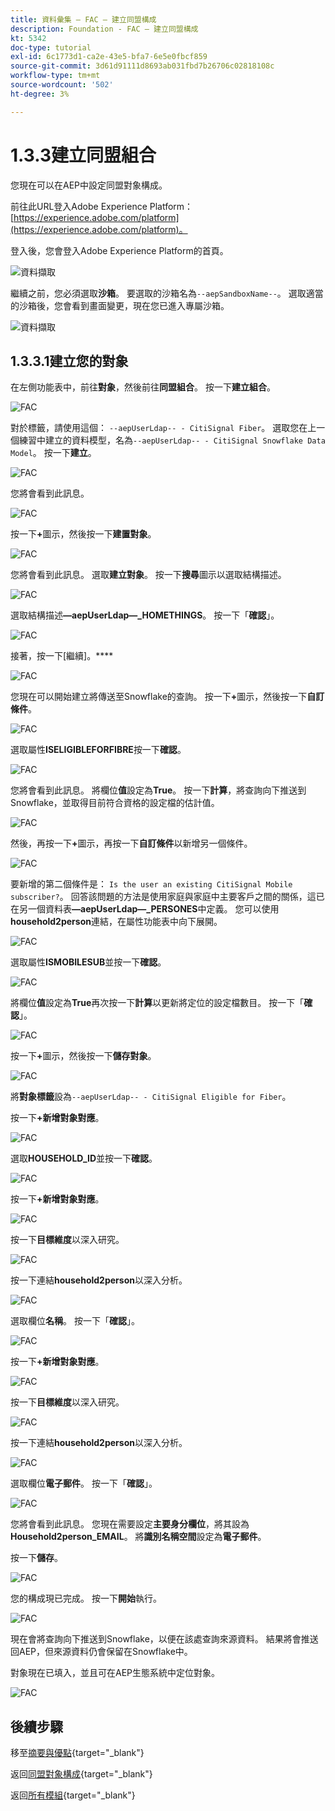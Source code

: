 ```yaml
---
title: 資料彙集 — FAC — 建立同盟構成
description: Foundation - FAC — 建立同盟構成
kt: 5342
doc-type: tutorial
exl-id: 6c1773d1-ca2e-43e5-bfa7-6e5e0fbcf859
source-git-commit: 3d61d91111d8693ab031fbd7b26706c02818108c
workflow-type: tm+mt
source-wordcount: '502'
ht-degree: 3%

---
```


# 1.3.3建立同盟組合

您現在可以在AEP中設定同盟對象構成。

前往此URL登入Adobe Experience Platform： [https://experience.adobe.com/platform](https://experience.adobe.com/platform)。

登入後，您會登入Adobe Experience Platform的首頁。

![資料擷取](./../dc1.2/images/home.png)

繼續之前，您必須選取&#x200B;**沙箱**。 要選取的沙箱名為``--aepSandboxName--``。 選取適當的沙箱後，您會看到畫面變更，現在您已進入專屬沙箱。

![資料擷取](./../dc1.2/images/sb1.png)

## 1.3.3.1建立您的對象

在左側功能表中，前往&#x200B;**對象**，然後前往&#x200B;**同盟組合**。 按一下&#x200B;**建立組合**。

![FAC](./images/fedcomp1.png)

對於標籤，請使用這個： `--aepUserLdap-- - CitiSignal Fiber`。 選取您在上一個練習中建立的資料模型，名為`--aepUserLdap-- - CitiSignal Snowflake Data Model`。 按一下&#x200B;**建立**。

![FAC](./images/fedcomp2.png)

您將會看到此訊息。

![FAC](./images/fedcomp3.png)

按一下&#x200B;**+**&#x200B;圖示，然後按一下&#x200B;**建置對象**。

![FAC](./images/fedcomp4.png)

您將會看到此訊息。 選取&#x200B;**建立對象**。 按一下&#x200B;**搜尋**&#x200B;圖示以選取結構描述。

![FAC](./images/fedcomp5.png)

選取結構描述&#x200B;**—aepUserLdap—_HOMETHINGS**。 按一下「**確認**」。

![FAC](./images/fedcomp6.png)

接著，按一下[繼續]。****

![FAC](./images/fedcomp7.png)

您現在可以開始建立將傳送至Snowflake的查詢。 按一下&#x200B;**+**&#x200B;圖示，然後按一下&#x200B;**自訂條件**。

![FAC](./images/fedcomp8.png)

選取屬性&#x200B;**ISELIGIBLEFORFIBRE**&#x200B;按一下&#x200B;**確認**。

![FAC](./images/fedcomp9.png)

您將會看到此訊息。 將欄位&#x200B;**值**&#x200B;設定為&#x200B;**True**。 按一下&#x200B;**計算**，將查詢向下推送到Snowflake，並取得目前符合資格的設定檔的估計值。

![FAC](./images/fedcomp10.png)

然後，再按一下&#x200B;**+**&#x200B;圖示，再按一下&#x200B;**自訂條件**&#x200B;以新增另一個條件。

![FAC](./images/fedcomp11.png)

要新增的第二個條件是： `Is the user an existing CitiSignal Mobile subscriber?`。 回答該問題的方法是使用家庭與家庭中主要客戶之間的關係，這已在另一個資料表&#x200B;**—aepUserLdap—_PERSONES**&#x200B;中定義。 您可以使用&#x200B;**household2person**&#x200B;連結，在屬性功能表中向下展開。

![FAC](./images/fedcomp12.png)

選取屬性&#x200B;**ISMOBILESUB**&#x200B;並按一下&#x200B;**確認**。

![FAC](./images/fedcomp13.png)

將欄位&#x200B;**值**&#x200B;設定為&#x200B;**True**&#x200B;再次按一下&#x200B;**計算**&#x200B;以更新將定位的設定檔數目。 按一下「**確認**」。

![FAC](./images/fedcomp14.png)

按一下&#x200B;**+**&#x200B;圖示，然後按一下&#x200B;**儲存對象**。

![FAC](./images/fedcomp15.png)

將&#x200B;**對象標籤**&#x200B;設為`--aepUserLdap-- - CitiSignal Eligible for Fiber`。

按一下&#x200B;**+新增對象對應**。

![FAC](./images/fedcomp16.png)

選取&#x200B;**HOUSEHOLD_ID**&#x200B;並按一下&#x200B;**確認**。

![FAC](./images/fedcomp17.png)

按一下&#x200B;**+新增對象對應**。

![FAC](./images/fedcomp18.png)

按一下&#x200B;**目標維度**&#x200B;以深入研究。

![FAC](./images/fedcomp18a.png)

按一下連結&#x200B;**household2person**&#x200B;以深入分析。

![FAC](./images/fedcomp18b.png)

選取欄位&#x200B;**名稱**。 按一下「**確認**」。

![FAC](./images/fedcomp18c.png)

按一下&#x200B;**+新增對象對應**。

![FAC](./images/fedcomp20.png)

按一下&#x200B;**目標維度**&#x200B;以深入研究。

![FAC](./images/fedcomp20a.png)

按一下連結&#x200B;**household2person**&#x200B;以深入分析。

![FAC](./images/fedcomp20b.png)

選取欄位&#x200B;**電子郵件**。 按一下「**確認**」。

![FAC](./images/fedcomp20c.png)

您將會看到此訊息。 您現在需要設定&#x200B;**主要身分欄位**，將其設為&#x200B;**Household2person_EMAIL**。 將&#x200B;**識別名稱空間**&#x200B;設定為&#x200B;**電子郵件**。

按一下&#x200B;**儲存**。

![FAC](./images/fedcomp21.png)

您的構成現已完成。 按一下&#x200B;**開始**&#x200B;執行。

![FAC](./images/fedcomp21a.png)

現在會將查詢向下推送到Snowflake，以便在該處查詢來源資料。 結果將會推送回AEP，但來源資料仍會保留在Snowflake中。

對象現在已填入，並且可在AEP生態系統中定位對象。

![FAC](./images/fedcomp22.png)

## 後續步驟

移至[摘要與優點](./summary.md){target="_blank"}

返回[同盟對象構成](./fac.md){target="_blank"}

返回[所有模組](./../../../../overview.md){target="_blank"}
